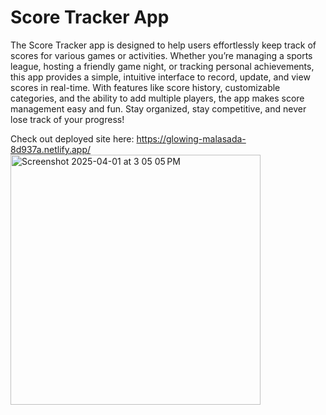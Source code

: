 # Score Tracker App

The Score Tracker app is designed to help users effortlessly keep track of scores for various games or activities. 
Whether you’re managing a sports league, hosting a friendly game night, or tracking personal achievements, 
this app provides a simple, intuitive interface to record, update, and view scores in real-time. With features like score history, 
customizable categories, and the ability to add multiple players, the app makes score management easy and fun. 
Stay organized, stay competitive, and never lose track of your progress!

Check out deployed site here: https://glowing-malasada-8d937a.netlify.app/
<img width="400" alt="Screenshot 2025-04-01 at 3 05 05 PM" src="https://github.com/user-attachments/assets/0bc41284-8378-4d05-8a79-3db10afdcc14" />
